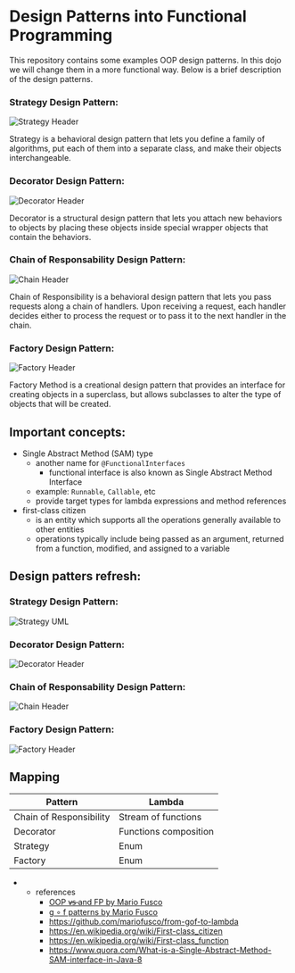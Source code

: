 
#  Design Patterns into Functional Programming

This repository contains some examples OOP design patterns. In this dojo we will change them in a more functional way. 
Below is a brief description of the design patterns.

### Strategy Design Pattern:
![Strategy Header](src/strategy_header.png)

Strategy is a behavioral design pattern that lets you define a family of algorithms, put each of them into a separate class, and make their objects interchangeable.

### Decorator Design Pattern:
![Decorator Header](src/decorator.png)

Decorator is a structural design pattern that lets you attach new behaviors to objects by placing these objects inside special wrapper objects that contain the behaviors.

### Chain of Responsability Design Pattern:
![Chain Header](src/chain-of-responsibility.png)

Chain of Responsibility is a behavioral design pattern that lets you pass requests along a chain of handlers. Upon receiving a request, each handler decides either to process the request or to pass it to the next handler in the chain.

### Factory Design Pattern:
![Factory Header](src/factory-method_header.png)

Factory Method is a creational design pattern that provides an interface for creating objects in a superclass, but allows subclasses to alter the type of objects that will be created.

## Important concepts:
* Single Abstract Method (SAM) type
    * another name for `@FunctionalInterfaces`
        * functional interface is also known as Single Abstract Method Interface
    * example: `Runnable`, `Callable`, etc
    * provide target types for lambda expressions and method references
* first-class citizen
    * is an entity which supports all the operations generally available to other entities
    * operations typically include being passed as an argument, returned from a function, modified, and
      assigned to a variable

## Design patters refresh:

### Strategy Design Pattern:
![Strategy UML](src/strategy_pattern_uml_diagram.jpg)

### Decorator Design Pattern:
![Decorator Header](src/decorator-ice-cream-example-2.png)

### Chain of Responsability Design Pattern:
![Chain Header](src/chain-responsability-diagram.webp)

### Factory Design Pattern:
![Factory Header](src/factory_pattern_uml_diagram.jpg)



## Mapping
Pattern                 | Lambda
----------------------- | --------------
Chain of Responsibility | Stream of functions
Decorator               | Functions composition
Strategy                | Enum
Factory                 | Enum

- * references
    * [OOP v̶s̶ and FP by Mario Fusco](https://www.youtube.com/watch?v=p6cZO5V2ehw)
    * [g ∘ f patterns by Mario Fusco](https://www.youtube.com/watch?v=Rmer37g9AZM)
    * https://github.com/mariofusco/from-gof-to-lambda
    * https://en.wikipedia.org/wiki/First-class_citizen
    * https://en.wikipedia.org/wiki/First-class_function
    * https://www.quora.com/What-is-a-Single-Abstract-Method-SAM-interface-in-Java-8